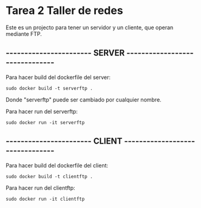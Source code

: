 # Tarea 2 Taller de redes

Este es un projecto para tener un servidor y un cliente, que operan mediante FTP.

## ----------------------- SERVER -------------------------------

Para hacer build del dockerfile del server:

`sudo docker build -t serverftp .`

Donde "serverftp" puede ser cambiado por cualquier nombre.

Para hacer run del serverftp:

`sudo docker run -it serverftp`

## ----------------------- CLIENT --------------------------------

Para hacer build del dockerfile del client:

`sudo docker build -t clientftp .`

Para hacer run del clientftp:

`sudo docker run -it clientftp`

